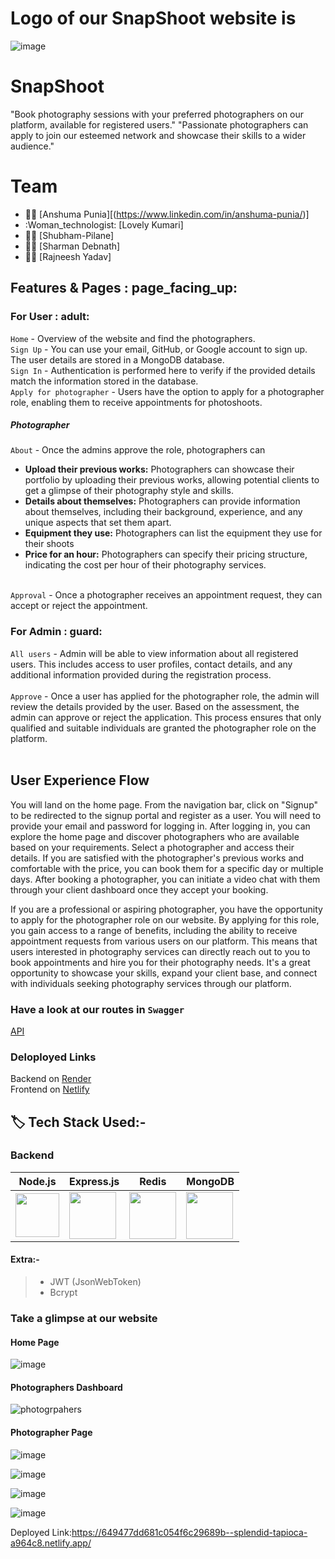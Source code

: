 # Logo of our SnapShoot website is 
![image](https://github.com/anshumapunia/sleek-circle-8356/assets/112821956/eb66f307-06db-488b-a2cb-d636d9177a35)

# SnapShoot
"Book photography sessions with your preferred photographers on our platform, available for registered users."
"Passionate photographers can apply to join our esteemed network and showcase their skills to a wider audience."

# Team

- :woman_technologist: [Anshuma Punia][(https://www.linkedin.com/in/anshuma-punia/)]
- :Woman_technologist: [Lovely Kumari]
- :man_technologist: [Shubham-Pilane]
- :man_technologist: [Sharman Debnath]
- :man_technologist: [Rajneesh Yadav]


## Features & Pages : page_facing_up:

### For User 	: adult:
`Home` - Overview of the website and find the photographers. <br>
`Sign Up` -  You can use your email, GitHub, or Google account to sign up. The user details are stored in a MongoDB database. <br>
`Sign In` - Authentication is performed here to verify if the provided details match the information stored in the database. <br>
`Apply for photographer` - Users have the option to apply for a photographer role, enabling them to receive appointments for photoshoots. <br>

##### Photographer
`About` - Once the admins approve the role, photographers can 
- **Upload their previous works:** Photographers can showcase their portfolio by uploading their previous works, allowing potential clients to get a glimpse of their photography style and skills. 
- **Details about themselves:** Photographers can provide information about themselves, including their background, experience, and any unique aspects that set them apart.
- **Equipment they use:** Photographers can list the equipment they use for their shoots
- **Price for an hour:** Photographers can specify their pricing structure, indicating the cost per hour of their photography services.  <br> <br>

`Approval` - Once a photographer receives an appointment request, they can accept or reject the appointment. 

### For Admin : guard:
`All users` - Admin will be able to view information about all registered users. This includes access to user profiles, contact details, and any additional information provided during the registration process. <br> <br>
`Approve` - Once a user has applied for the photographer role, the admin will review the details provided by the user. Based on the assessment, the admin can approve or reject the application. This process ensures that only qualified and suitable individuals are granted the photographer role on the platform. <br> <br>

## User Experience Flow
You will land on the home page. From the navigation bar, click on "Signup" to be redirected to the signup portal and register as a user. You will need to provide your email and password for logging in. After logging in, you can explore the home page and discover photographers who are available based on your requirements. Select a photographer and access their details. If you are satisfied with the photographer's previous works and comfortable with the price, you can book them for a specific day or multiple days. After booking a photographer, you can initiate a video chat with them through your client dashboard once they accept your booking.

If you are a professional or aspiring photographer, you have the opportunity to apply for the photographer role on our website. By applying for this role, you gain access to a range of benefits, including the ability to receive appointment requests from various users on our platform. This means that users interested in photography services can directly reach out to you to book appointments and hire you for their photography needs. It's a great opportunity to showcase your skills, expand your client base, and connect with individuals seeking photography services through our platform.

### Have a look at our routes in `Swagger`

[API](https://pic-perfect.onrender.com/api-docs)

### Deloployed Links
Backend on [Render](https://pic-perfect.onrender.com) <br>
Frontend on [Netlify](https://649477dd681c054f6c29689b--splendid-tapioca-a964c8.netlify.app/)

## 🏷️ Tech Stack Used:-



### Backend

| Node.js                                                                                                                         | Express.js                                                                                                                      | Redis                                                                                                                         | MongoDB                                                                                                       |
| ------------------------------------------------------------------------------------------------------------------------------- | ------------------------------------------------------------------------------------------------------------------------------- | ------------------------------------------------------------------------------------------------------------------------------- | ------------------------------------------------------------------------------------------------------------- |
| <img width="70px" src="https://user-images.githubusercontent.com/112753481/229047696-de3bf177-16a0-4161-a140-dd89e4fe7b22.png"> | <img width="75px" src="https://user-images.githubusercontent.com/112753481/229164589-4e724000-542d-4deb-9e11-cca7739c2b01.png"> |  <img width="75px" src="https://user-images.githubusercontent.com/25181517/182884894-d3fa6ee0-f2b4-4960-9961-64740f533f2a.png"> | <img width="75px" src="https://cdn.icon-icons.com/icons2/2415/PNG/512/mongodb_original_logo_icon_146424.png"> |

<!-- | <img width="75px" src="https://user-images.githubusercontent.com/25181517/182884894-d3fa6ee0-f2b4-4960-9961-64740f533f2a.png">  -->

#### Extra:-

> - JWT (JsonWebToken) <br/>
> - Bcrypt <br/>

### Take a glimpse at our website

#### Home Page
![image](https://github.com/anshumapunia/sleek-circle-8356/assets/112821956/1d861080-e209-40e8-93a7-61e67963ed67)



#### Photographers Dashboard
![photogrpahers](![image]
)


#### Photographer Page

![image](https://github.com/anshumapunia/sleek-circle-8356/assets/112821956/b0de595e-5e59-4cc8-ab28-b645e3de434c)


![image](https://github.com/anshumapunia/sleek-circle-8356/assets/112821956/8cdcadf6-8b23-42c0-bb40-d13ef9bb596b)


![image](https://github.com/anshumapunia/sleek-circle-8356/assets/112821956/6759c2b5-8d2f-4ca0-8edd-202ba14b88ff)

![image](https://github.com/anshumapunia/sleek-circle-8356/assets/112821956/43d55e37-5396-4122-a025-abaf6a560cb8)


Deployed Link:https://649477dd681c054f6c29689b--splendid-tapioca-a964c8.netlify.app/



